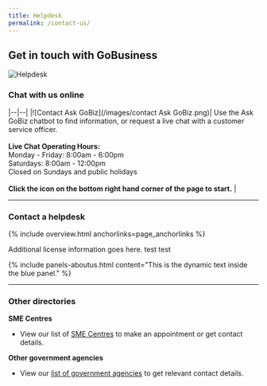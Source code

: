 ```yaml
---
title: Helpdesk
permalink: /contact-us/
---
```


## Get in touch with GoBusiness

![Helpdesk](/images/Helpdesk.jpg)

<h3>Chat with us online</h3>

|--|--|
|![Contact Ask GoBiz](/images/contact Ask GoBiz.png)| Use the Ask GoBiz chatbot to find information, or request a live chat with a customer service officer. <br><br>**Live Chat Operating Hours:**<br>Monday - Friday: 8:00am - 6:00pm<br>Saturdays: 8:00am - 12:00pm<br>Closed on Sundays and public holidays<br><br>**Click the icon on the bottom right hand corner of the page to start.** |

----

<h3>Contact a helpdesk</h3>

{% include overview.html anchorlinks=page_anchorlinks %}
<p>Additional license information goes here. test test</p>

{% include panels-aboutus.html content="This is the dynamic text inside the blue panel." %}


<!-- {% include panels-aboutus.html panels=site.data.acc013-helpdesk %} -->

----

<h3>Other directories</h3>

<b>SME Centres</b><br>

* View our list of [SME Centres](/contact-us/sme-centres) to make an appointment or get contact details.

<b>Other government agencies</b><br>

* View our [list of government agencies](/contact-us/agencies) to get relevant contact details.

<script src="/jquery/jquery.min.js"></script>
<script src="/jquery/resize-tables.js"></script>